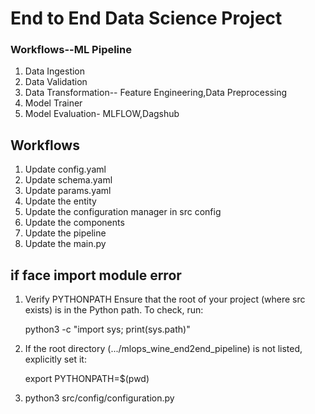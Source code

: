 # End to End Data Science Project

### Workflows--ML Pipeline

1. Data Ingestion
2. Data Validation
3. Data Transformation-- Feature Engineering,Data Preprocessing
4. Model Trainer
5. Model Evaluation- MLFLOW,Dagshub

## Workflows

1. Update config.yaml
2. Update schema.yaml
3. Update params.yaml
4. Update the entity
5. Update the configuration manager in src config
6. Update the components
7. Update the pipeline
8. Update the main.py

## if face import module error

1. Verify PYTHONPATH
   Ensure that the root of your project (where src exists) is in the Python path. To check, run:

   python3 -c "import sys; print(sys.path)"

2. If the root directory (.../mlops_wine_end2end_pipeline) is not listed, explicitly set it:

   export PYTHONPATH=$(pwd)

3. python3 src/config/configuration.py
